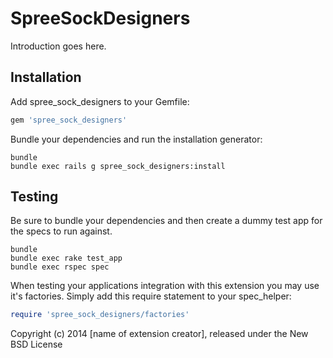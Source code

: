SpreeSockDesigners
==================

Introduction goes here.

Installation
------------

Add spree_sock_designers to your Gemfile:

```ruby
gem 'spree_sock_designers'
```

Bundle your dependencies and run the installation generator:

```shell
bundle
bundle exec rails g spree_sock_designers:install
```

Testing
-------

Be sure to bundle your dependencies and then create a dummy test app for the specs to run against.

```shell
bundle
bundle exec rake test_app
bundle exec rspec spec
```

When testing your applications integration with this extension you may use it's factories.
Simply add this require statement to your spec_helper:

```ruby
require 'spree_sock_designers/factories'
```

Copyright (c) 2014 [name of extension creator], released under the New BSD License
